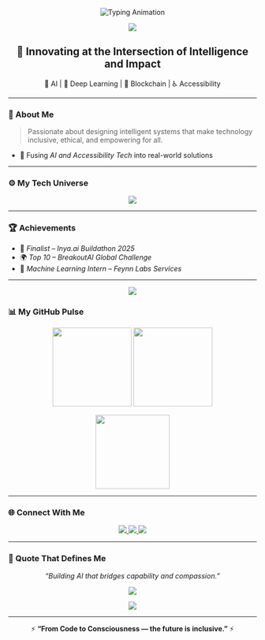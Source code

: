 <!-- Animated Typing Header -->
<p align="center">
  <img src="https://readme-typing-svg.herokuapp.com?font=Orbitron&size=24&duration=3000&pause=1000&color=00F7EF&center=true&vCenter=true&width=600&lines=Hey+there%2C+I'm+Disha+Katkade+👩‍💻;AI+Developer+%7C+DL+Engineer+%7C+Innovator✨+;Building+Tech+That+Empowers+People+🌍" alt="Typing Animation" />
</p>

<!-- Neon Line -->
<p align="center">
  <img src="https://capsule-render.vercel.app/api?type=rect&color=00F7EF&height=2&section=header"/>
</p>

<h2 align="center">💫 Innovating at the Intersection of Intelligence and Impact</h2>

<p align="center">
  🌌 AI | 🧠 Deep Learning | 🔐 Blockchain | ♿ Accessibility
</p>

---

### 🧬 About Me
> Passionate about designing intelligent systems that make technology inclusive, ethical, and empowering for all.
- 🧩 Fusing *AI and Accessibility Tech* into real-world solutions    
 

---

### ⚙ My Tech Universe
<p align="center">
  <img src="https://skillicons.dev/icons?i=python,java,flask,tensorflow,pytorch,opencv,html,css,js,tailwind,git&perline=9" />
</p>

---


### 🏆 Achievements
- 🧠 *Finalist – Inya.ai Buildathon 2025*  
- 🌍 *Top 10 – BreakoutAI Global Challenge*  
- 💼 *Machine Learning Intern – Feynn Labs Services*

---

<p align="center">
  <img src="https://capsule-render.vercel.app/api?type=rect&color=00F7EF&height=2&section=footer"/>
</p>

### 📊 My GitHub Pulse
<p align="center">
  <img src="https://github-readme-stats.vercel.app/api?username=disha-katkade&show_icons=true&theme=tokyonight&hide_border=true&bg_color=0D1117&title_color=00F7EF&icon_color=00F7EF" height="160">
  <img src="https://github-readme-streak-stats.herokuapp.com/?user=disha-katkade&theme=tokyonight&hide_border=true&ring=00F7EF&fire=00F7EF" height="160">
</p>

<p align="center">
  <img src="https://github-readme-stats.vercel.app/api/top-langs/?username=disha-katkade&layout=compact&theme=tokyonight&hide_border=true&bg_color=0D1117&title_color=00F7EF" height="150">
</p>

---

### 🌐 Connect With Me
<p align="center">
  <a href="https://www.linkedin.com/in/disha-k-0a6781344/">
    <img src="https://img.shields.io/badge/LinkedIn-00F7EF?style=for-the-badge&logo=linkedin&logoColor=black"/>
  </a>
  <a href="mailto:dishakatkade.work@gmail.com">
    <img src="https://img.shields.io/badge/Gmail-FF006E?style=for-the-badge&logo=gmail&logoColor=white"/>
  </a>
  <a href="https://github.com/disha-katkade">
    <img src="https://img.shields.io/badge/GitHub-0D1117?style=for-the-badge&logo=github&logoColor=00F7EF"/>
  </a>
</p>

---

### 💬 Quote That Defines Me
<p align="center">
  <i>“Building AI that bridges capability and compassion.”</i>  
</p>

<p align="center">
  <img src="https://capsule-render.vercel.app/api?type=rect&color=00F7EF&height=2&section=footer"/>
</p>

<p align="center">
  <img src="https://komarev.com/ghpvc/?username=disha-katkade&label=Profile%20Views&color=00F7EF&style=flat-square"/>
</p>

---


<p align="center">
  ⚡ <b>“From Code to Consciousness — the future is inclusive.”</b> ⚡
</p>
